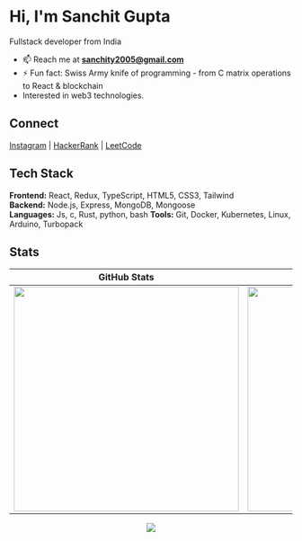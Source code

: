 # Hi, I'm Sanchit Gupta

Fullstack developer from India

- 📫 Reach me at **sanchity2005@gmail.com**
- ⚡ Fun fact: Swiss Army knife of programming - from C matrix operations to React & blockchain
- Interested in web3 technologies.

## Connect

[Instagram](https://instagram.com/sanchit0_1) | 
[HackerRank](https://www.hackerrank.com/@sanc_aot24) | 
[LeetCode](https://www.leetcode.com/sanchit0_1)

## Tech Stack

**Frontend:** React, Redux, TypeScript, HTML5, CSS3, Tailwind  
**Backend:** Node.js, Express, MongoDB, Mongoose  
**Languages:** Js, c, Rust, python, bash
**Tools:** Git, Docker, Kubernetes, Linux, Arduino, Turbopack

## Stats

<div align="center">

| GitHub Stats | Most Used Languages | Streak Stats |
| :---: | :---: | :---: |
| <img src="https://github-readme-stats.vercel.app/api?username=sanchit0-1&show_icons=true&theme=dark&hide_border=true&bg_color=000000&text_color=00ff00&title_color=00ff00&icon_color=00ff00&border_color=00ff00&count_private=true" width="400" /> | <img src="https://github-readme-stats.vercel.app/api/top-langs?username=sanchit0-1&layout=compact&theme=dark&hide_border=true&bg_color=000000&text_color=00ff00&title_color=00ff00&icon_color=00ff00&border_color=00ff00" width="400" /> | <img src="https://github-readme-streak-stats.herokuapp.com/?user=sanchit0-1&theme=dark&hide_border=true&background=000000&stroke=00ff00&ring=00ff00&fire=00ff00&currStreakLabel=00ff00" width="400" /> |

</div>

<p align="center">
  <img src="https://github-readme-activity-graph.vercel.app/graph?username=sanchit0-1&theme=react-dark&bg_color=000000&color=00ff00&line=00ff00&point=ffffff&area=true&hide_border=true" />
</p>
